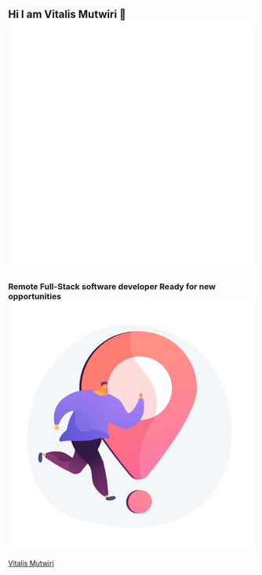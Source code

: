 ## Hi I am Vitalis Mutwiri 👋 ![](./assets/116410-hello.gif)

### Remote Full-Stack software developer Ready for new opportunities ![](./assets/61557-sightseeing-tour.gif)

<div class="badge-base LI-profile-badge" data-locale="en_US" data-size="medium" data-theme="dark" data-type="VERTICAL" data-vanity="vitalismutwiri" data-version="v1"><a class="badge-base__link LI-simple-link" href="https://ke.linkedin.com/in/vitalismutwiri?trk=profile-badge">Vitalis Mutwiri</a></div>
              
<!--
**svitalis123/svitalis123** is a ✨ _special_ ✨ repository because its `README.md` (this file) appears on your GitHub profile.

Here are some ideas to get you started:

- 🔭 I’m currently working on ...
- 🌱 I’m currently learning ...
- 👯 I’m looking to collaborate on ...
- 🤔 I’m looking for help with ...
- 💬 Ask me about ...
- 📫 How to reach me: ...
- 😄 Pronouns: ...
- ⚡ Fun fact: ...
-->
